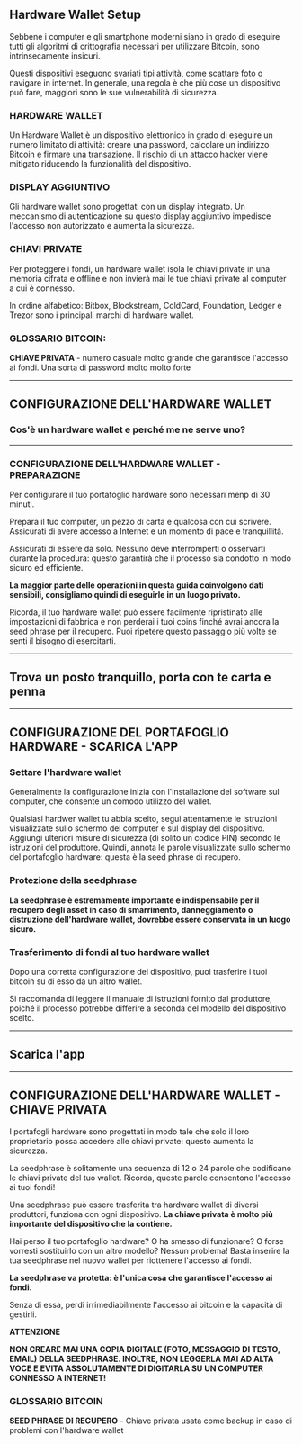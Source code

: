 ## Hardware Wallet Setup

Sebbene i computer e gli smartphone moderni siano in grado di eseguire tutti gli algoritmi di crittografia necessari per utilizzare Bitcoin, sono intrinsecamente insicuri.

Questi dispositivi eseguono svariati tipi attività, come scattare foto o navigare in internet. In generale, una regola è che più cose un dispositivo può fare, maggiori sono le sue vulnerabilità di sicurezza.

### HARDWARE WALLET

Un Hardware Wallet è un dispositivo elettronico in grado di eseguire un numero limitato di attività: creare una password, calcolare un indirizzo Bitcoin e firmare una transazione. Il rischio di un attacco hacker viene mitigato riducendo la funzionalità del dispositivo.

### DISPLAY AGGIUNTIVO

Gli hardware wallet sono progettati con un display integrato. Un meccanismo di autenticazione su questo display aggiuntivo impedisce l'accesso non autorizzato e aumenta la sicurezza.

### CHIAVI PRIVATE

Per proteggere i fondi, un hardware wallet isola le chiavi private in una memoria cifrata e offline e non invierà mai le tue chiavi private al computer a cui è connesso.

In ordine alfabetico: Bitbox, Blockstream, ColdCard, Foundation, Ledger e Trezor sono i principali marchi di hardware wallet.

### GLOSSARIO BITCOIN:

**CHIAVE PRIVATA** - numero casuale molto grande che garantisce l'accesso ai fondi. Una sorta di password molto molto forte

***

## CONFIGURAZIONE DELL'HARDWARE WALLET

### Cos'è un hardware wallet e perché me ne serve uno?

***

### CONFIGURAZIONE DELL'HARDWARE WALLET - PREPARAZIONE

Per configurare il tuo portafoglio hardware sono necessari menp di 30 minuti.

Prepara il tuo computer, un pezzo di carta e qualcosa con cui scrivere. Assicurati di avere accesso a Internet e un momento di pace e tranquillità. 

Assicurati di essere da solo. Nessuno deve interromperti o osservarti durante la procedura: questo garantirà che il processo sia condotto in modo sicuro ed efficiente.

**La maggior parte delle operazioni in questa guida coinvolgono dati sensibili, consigliamo quindi di eseguirle in un luogo privato.**

Ricorda, il tuo hardware wallet può essere facilmente ripristinato alle impostazioni di fabbrica e non perderai i tuoi coins finché avrai ancora la seed phrase per il recupero. Puoi ripetere questo passaggio più volte se senti il ​​bisogno di esercitarti.

***

## Trova un posto tranquillo, porta con te carta e penna

***

## CONFIGURAZIONE DEL PORTAFOGLIO HARDWARE - SCARICA L'APP

### Settare l'hardware wallet

Generalmente la configurazione inizia con l'installazione del software sul computer, che consente un comodo utilizzo del wallet.

Qualsiasi hardwer wallet tu abbia scelto, segui attentamente le istruzioni visualizzate sullo schermo del computer e sul display del dispositivo. Aggiungi ulteriori misure di sicurezza (di solito un codice PIN) secondo le istruzioni del produttore. Quindi, annota le parole visualizzate sullo schermo del portafoglio hardware: questa è la seed phrase di recupero.

### Protezione della seedphrase

**La seedphrase è estremamente importante e indispensabile per il recupero degli asset in caso di smarrimento, danneggiamento o distruzione dell'hardware wallet, dovrebbe essere conservata in un luogo sicuro.**

### Trasferimento di fondi al tuo hardware wallet

Dopo una corretta configurazione del dispositivo, puoi trasferire i tuoi bitcoin su di esso da un altro wallet.

Si raccomanda di leggere il manuale di istruzioni fornito dal produttore, poiché il processo potrebbe differire a seconda del modello del  dispositivo scelto.

***

## Scarica l'app

***

## CONFIGURAZIONE DELL'HARDWARE WALLET - CHIAVE PRIVATA

I portafogli hardware sono progettati in modo tale che solo il loro proprietario possa accedere alle chiavi private: questo aumenta la sicurezza.

La seedphrase è solitamente una sequenza di 12 o 24 parole che codificano le chiavi private del tuo wallet. Ricorda, queste parole consentono l'accesso ai tuoi fondi!

Una seedphrase può essere trasferita tra hardware wallet di diversi produttori, funziona con ogni dispositivo. **La chiave privata è molto più importante del dispositivo che la contiene.**

Hai perso il tuo portafoglio hardware? O ha smesso di funzionare? O forse vorresti sostituirlo con un altro modello? Nessun problema! Basta inserire la tua seedphrase nel nuovo wallet per riottenere l'accesso ai fondi.

**La seedphrase va protetta: è l'unica cosa che garantisce l'accesso ai fondi.**

Senza di essa, perdi irrimediabilmente l'accesso ai bitcoin e la capacità di gestirli.

**ATTENZIONE**

**NON CREARE MAI UNA COPIA DIGITALE (FOTO, MESSAGGIO DI TESTO, EMAIL) DELLA SEEDPHRASE. INOLTRE, NON LEGGERLA MAI AD ALTA VOCE E EVITA ASSOLUTAMENTE DI DIGITARLA SU UN COMPUTER CONNESSO A INTERNET!**

### GLOSSARIO BITCOIN

**SEED PHRASE DI RECUPERO** - Chiave privata usata come backup in caso di problemi con l'hardware wallet
